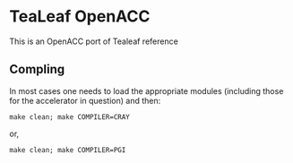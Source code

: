 # TeaLeaf OpenACC

This is an OpenACC port of Tealeaf reference

## Compling

In most cases one needs to load the appropriate modules (including those for the accelerator in question) and then:

```
make clean; make COMPILER=CRAY
```

or,

```
make clean; make COMPILER=PGI
```
